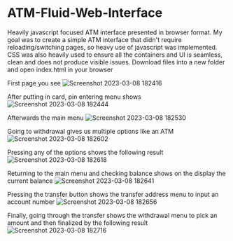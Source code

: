 # ATM-Fluid-Web-Interface
Heavily javascript focused ATM interface presented in browser format.
My goal was to create a simple ATM interface that didn't require reloading/switching pages, so heavy use of javascript was implemented.
CSS was also heavily used to ensure all the containers and UI is seamless, clean and does not produce visible issues. 
Download files into a new folder and open index.html in your browser

First page you see
![Screenshot 2023-03-08 182416](https://user-images.githubusercontent.com/56690175/223771261-1c41e14d-0a51-4172-9cbb-0532588ae610.png)

After putting in card, pin entering menu shows
![Screenshot 2023-03-08 182444](https://user-images.githubusercontent.com/56690175/223771383-a3d6fb92-cd85-4be8-be91-756f0e471964.png)

Afterwards the main menu
![Screenshot 2023-03-08 182530](https://user-images.githubusercontent.com/56690175/223771444-9977d2fc-289a-4967-8ce4-ba419fedccb3.png)

Going to withdrawal gives us multiple options like an ATM
![Screenshot 2023-03-08 182602](https://user-images.githubusercontent.com/56690175/223771536-00afdabe-f7ae-4ab0-b8f1-58b773473c49.png)

Pressing any of the options shows the following result
![Screenshot 2023-03-08 182618](https://user-images.githubusercontent.com/56690175/223771624-18cf45c5-15dd-48d4-99fa-99d89a11c236.png)

Returning to the main menu and checking balance shows on the display the current balance
![Screenshot 2023-03-08 182641](https://user-images.githubusercontent.com/56690175/223771742-23c3cfe1-46ef-4cf6-ba7e-6e156069b505.png)

Pressing the transfer button shows the transfer address menu to input an account number
![Screenshot 2023-03-08 182656](https://user-images.githubusercontent.com/56690175/223771890-e5fc3d53-e916-4c43-80cd-96b29dd2a5f5.png)

Finally, going through the transfer shows the withdrawal menu to pick an amount and then finalized by the following result
![Screenshot 2023-03-08 182716](https://user-images.githubusercontent.com/56690175/223772009-39d52ec4-0a42-4eff-a58d-a664d5643da7.png)
